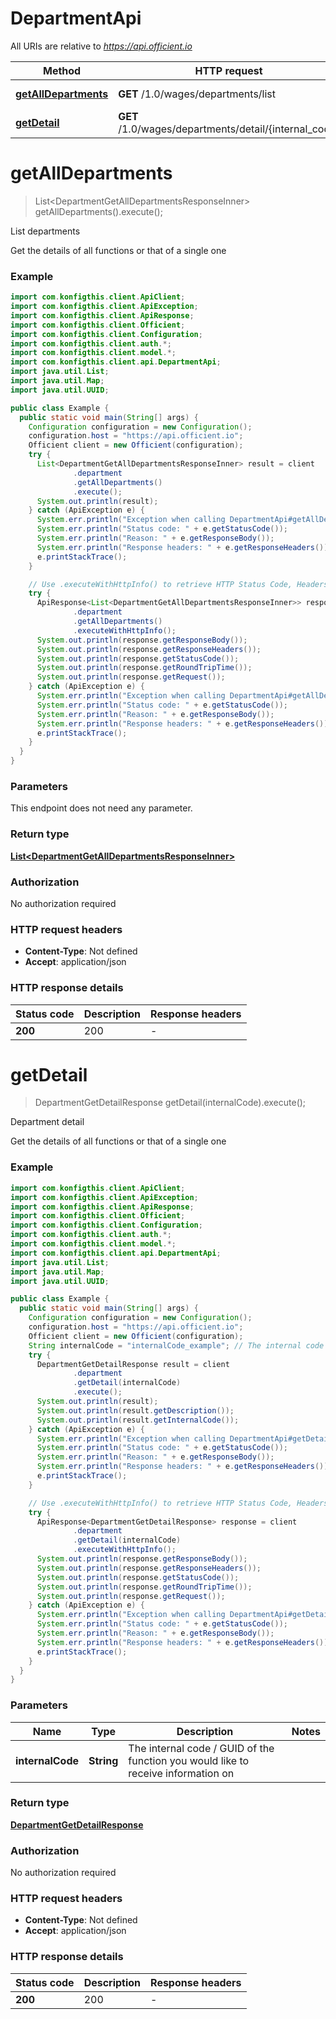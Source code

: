# DepartmentApi

All URIs are relative to *https://api.officient.io*

| Method | HTTP request | Description |
|------------- | ------------- | -------------|
| [**getAllDepartments**](DepartmentApi.md#getAllDepartments) | **GET** /1.0/wages/departments/list | List departments |
| [**getDetail**](DepartmentApi.md#getDetail) | **GET** /1.0/wages/departments/detail/{internal_code} | Department detail |


<a name="getAllDepartments"></a>
# **getAllDepartments**
> List&lt;DepartmentGetAllDepartmentsResponseInner&gt; getAllDepartments().execute();

List departments

Get the details of all functions or that of a single one

### Example
```java
import com.konfigthis.client.ApiClient;
import com.konfigthis.client.ApiException;
import com.konfigthis.client.ApiResponse;
import com.konfigthis.client.Officient;
import com.konfigthis.client.Configuration;
import com.konfigthis.client.auth.*;
import com.konfigthis.client.model.*;
import com.konfigthis.client.api.DepartmentApi;
import java.util.List;
import java.util.Map;
import java.util.UUID;

public class Example {
  public static void main(String[] args) {
    Configuration configuration = new Configuration();
    configuration.host = "https://api.officient.io";
    Officient client = new Officient(configuration);
    try {
      List<DepartmentGetAllDepartmentsResponseInner> result = client
              .department
              .getAllDepartments()
              .execute();
      System.out.println(result);
    } catch (ApiException e) {
      System.err.println("Exception when calling DepartmentApi#getAllDepartments");
      System.err.println("Status code: " + e.getStatusCode());
      System.err.println("Reason: " + e.getResponseBody());
      System.err.println("Response headers: " + e.getResponseHeaders());
      e.printStackTrace();
    }

    // Use .executeWithHttpInfo() to retrieve HTTP Status Code, Headers and Request
    try {
      ApiResponse<List<DepartmentGetAllDepartmentsResponseInner>> response = client
              .department
              .getAllDepartments()
              .executeWithHttpInfo();
      System.out.println(response.getResponseBody());
      System.out.println(response.getResponseHeaders());
      System.out.println(response.getStatusCode());
      System.out.println(response.getRoundTripTime());
      System.out.println(response.getRequest());
    } catch (ApiException e) {
      System.err.println("Exception when calling DepartmentApi#getAllDepartments");
      System.err.println("Status code: " + e.getStatusCode());
      System.err.println("Reason: " + e.getResponseBody());
      System.err.println("Response headers: " + e.getResponseHeaders());
      e.printStackTrace();
    }
  }
}

```

### Parameters
This endpoint does not need any parameter.

### Return type

[**List&lt;DepartmentGetAllDepartmentsResponseInner&gt;**](DepartmentGetAllDepartmentsResponseInner.md)

### Authorization

No authorization required

### HTTP request headers

 - **Content-Type**: Not defined
 - **Accept**: application/json

### HTTP response details
| Status code | Description | Response headers |
|-------------|-------------|------------------|
| **200** | 200 |  -  |

<a name="getDetail"></a>
# **getDetail**
> DepartmentGetDetailResponse getDetail(internalCode).execute();

Department detail

Get the details of all functions or that of a single one

### Example
```java
import com.konfigthis.client.ApiClient;
import com.konfigthis.client.ApiException;
import com.konfigthis.client.ApiResponse;
import com.konfigthis.client.Officient;
import com.konfigthis.client.Configuration;
import com.konfigthis.client.auth.*;
import com.konfigthis.client.model.*;
import com.konfigthis.client.api.DepartmentApi;
import java.util.List;
import java.util.Map;
import java.util.UUID;

public class Example {
  public static void main(String[] args) {
    Configuration configuration = new Configuration();
    configuration.host = "https://api.officient.io";
    Officient client = new Officient(configuration);
    String internalCode = "internalCode_example"; // The internal code / GUID of the function you would like to receive information on
    try {
      DepartmentGetDetailResponse result = client
              .department
              .getDetail(internalCode)
              .execute();
      System.out.println(result);
      System.out.println(result.getDescription());
      System.out.println(result.getInternalCode());
    } catch (ApiException e) {
      System.err.println("Exception when calling DepartmentApi#getDetail");
      System.err.println("Status code: " + e.getStatusCode());
      System.err.println("Reason: " + e.getResponseBody());
      System.err.println("Response headers: " + e.getResponseHeaders());
      e.printStackTrace();
    }

    // Use .executeWithHttpInfo() to retrieve HTTP Status Code, Headers and Request
    try {
      ApiResponse<DepartmentGetDetailResponse> response = client
              .department
              .getDetail(internalCode)
              .executeWithHttpInfo();
      System.out.println(response.getResponseBody());
      System.out.println(response.getResponseHeaders());
      System.out.println(response.getStatusCode());
      System.out.println(response.getRoundTripTime());
      System.out.println(response.getRequest());
    } catch (ApiException e) {
      System.err.println("Exception when calling DepartmentApi#getDetail");
      System.err.println("Status code: " + e.getStatusCode());
      System.err.println("Reason: " + e.getResponseBody());
      System.err.println("Response headers: " + e.getResponseHeaders());
      e.printStackTrace();
    }
  }
}

```

### Parameters

| Name | Type | Description  | Notes |
|------------- | ------------- | ------------- | -------------|
| **internalCode** | **String**| The internal code / GUID of the function you would like to receive information on | |

### Return type

[**DepartmentGetDetailResponse**](DepartmentGetDetailResponse.md)

### Authorization

No authorization required

### HTTP request headers

 - **Content-Type**: Not defined
 - **Accept**: application/json

### HTTP response details
| Status code | Description | Response headers |
|-------------|-------------|------------------|
| **200** | 200 |  -  |

